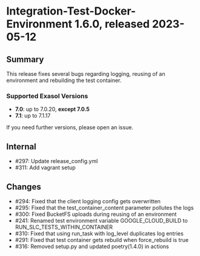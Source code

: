 # Integration-Test-Docker-Environment 1.6.0, released 2023-05-12

## Summary

This release fixes several bugs regarding logging, reusing of an environment and rebuilding the test container.

### Supported Exasol Versions

* **7.0**: up to 7.0.20, **except 7.0.5**
* **7.1**: up to 7.1.17

If you need further versions, please open an issue.

## Internal
 - #297: Update release_config.yml 
 - #311: Add vagrant setup

## Changes

 - #294: Fixed that the client logging config gets overwritten
 - #295: Fixed that the test_container_content parameter pollutes the logs
 - #300: Fixed BucketFS uploads during reusing of an environment
 - #241: Renamed test environment variable GOOGLE_CLOUD_BUILD to RUN_SLC_TESTS_WITHIN_CONTAINER
 - #310: Fixed that using run_task with log_level duplicates log entries
 - #291: Fixed that test container gets rebuild when force_rebuild is true
 - #316: Removed setup.py and updated poetry(1.4.0) in actions
